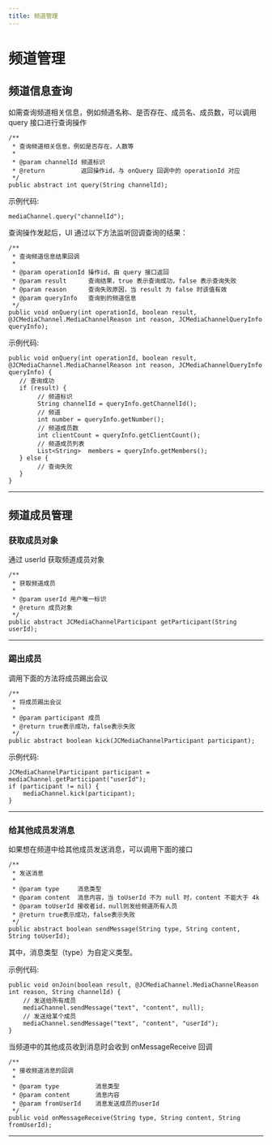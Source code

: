```yaml
---
title: 频道管理
---
```

# 频道管理



## 频道信息查询

如需查询频道相关信息，例如频道名称、是否存在、成员名、成员数，可以调用 query 接口进行查询操作





    /**
     * 查询频道相关信息，例如是否存在，人数等
     *
     * @param channelId 频道标识
     * @return          返回操作id，与 onQuery 回调中的 operationId 对应
     */
    public abstract int query(String channelId);





示例代码:





    mediaChannel.query("channelId");





查询操作发起后，UI 通过以下方法监听回调查询的结果：





    /**
     * 查询频道信息结果回调
     *
     * @param operationId 操作id，由 query 接口返回
     * @param result      查询结果，true 表示查询成功，false 表示查询失败
     * @param reason      查询失败原因，当 result 为 false 时该值有效
     * @param queryInfo   查询到的频道信息
     */
    public void onQuery(int operationId, boolean result, @JCMediaChannel.MediaChannelReason int reason, JCMediaChannelQueryInfo queryInfo);





示例代码:





    public void onQuery(int operationId, boolean result, @JCMediaChannel.MediaChannelReason int reason, JCMediaChannelQueryInfo queryInfo) {
       // 查询成功
       if (result) {
            // 频道标识
            String channelId = queryInfo.getChannelId();
            // 频道
            int number = queryInfo.getNumber();
            // 频道成员数
            int clientCount = queryInfo.getClientCount();
            // 频道成员列表
            List<String>  members = queryInfo.getMembers();
       } else {
            // 查询失败
       }
    }





-----





## 频道成员管理





### 获取成员对象

通过 userId 获取频道成员对象





    /**
     * 获取频道成员
     *
     * @param userId 用户唯一标识
     * @return 成员对象
     */
    public abstract JCMediaChannelParticipant getParticipant(String userId);





-----







### 踢出成员

调用下面的方法将成员踢出会议





    /**
     * 将成员踢出会议
     *
     * @param participant 成员
     * @return true表示成功，false表示失败
     */
    public abstract boolean kick(JCMediaChannelParticipant participant);





示例代码:





    JCMediaChannelParticipant participant = mediaChannel.getParticipant("userId");
    if (participant != nil) {
        mediaChannel.kick(participant);
    }







-----



### 给其他成员发消息

如果想在频道中给其他成员发送消息，可以调用下面的接口





    /**
     * 发送消息
     *
     * @param type     消息类型
     * @param content  消息内容，当 toUserId 不为 null 时，content 不能大于 4k
     * @param toUserId 接收者id，null则发给频道所有人员
     * @return true表示成功，false表示失败
     */
    public abstract boolean sendMessage(String type, String content, String toUserId);





其中，消息类型（type）为自定义类型。

示例代码:





    public void onJoin(boolean result, @JCMediaChannel.MediaChannelReason int reason, String channelId) {
        // 发送给所有成员
        mediaChannel.sendMessage("text", "content", null);
        // 发送给某个成员
        mediaChannel.sendMessage("text", "content", "userId");
    }





当频道中的其他成员收到消息时会收到 onMessageReceive 回调





    /**
     * 接收频道消息的回调
     *
     * @param type          消息类型
     * @param content       消息内容
     * @param fromUserId    消息发送成员的userId
     */
    public void onMessageReceive(String type, String content, String fromUserId);





-----
















